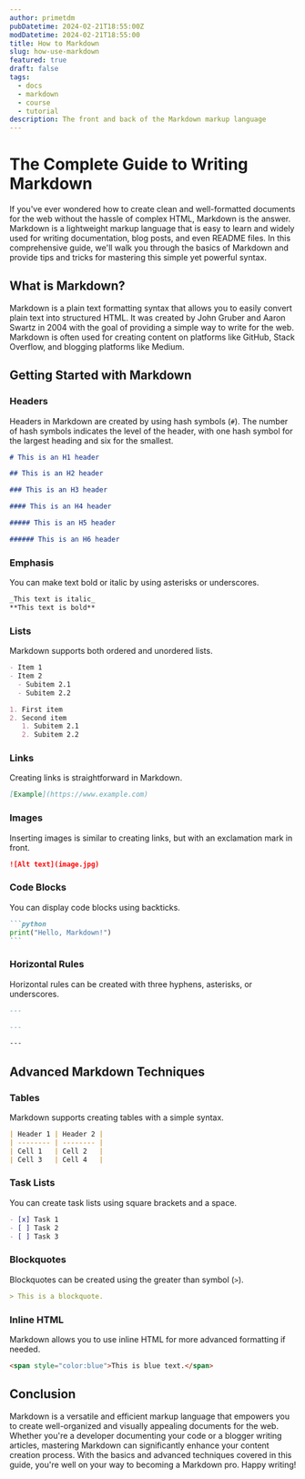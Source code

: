 ```yaml
---
author: primetdm
pubDatetime: 2024-02-21T18:55:00Z
modDatetime: 2024-02-21T18:55:00
title: How to Markdown
slug: how-use-markdown
featured: true
draft: false
tags:
  - docs
  - markdown
  - course
  - tutorial
description: The front and back of the Markdown markup language
---
```


# The Complete Guide to Writing Markdown

If you've ever wondered how to create clean and well-formatted documents for the web without the hassle of complex HTML, Markdown is the answer. Markdown is a lightweight markup language that is easy to learn and widely used for writing documentation, blog posts, and even README files. In this comprehensive guide, we'll walk you through the basics of Markdown and provide tips and tricks for mastering this simple yet powerful syntax.

## What is Markdown?

Markdown is a plain text formatting syntax that allows you to easily convert plain text into structured HTML. It was created by John Gruber and Aaron Swartz in 2004 with the goal of providing a simple way to write for the web. Markdown is often used for creating content on platforms like GitHub, Stack Overflow, and blogging platforms like Medium.

## Getting Started with Markdown

### Headers

Headers in Markdown are created by using hash symbols (`#`). The number of hash symbols indicates the level of the header, with one hash symbol for the largest heading and six for the smallest.

```markdown
# This is an H1 header

## This is an H2 header

### This is an H3 header

#### This is an H4 header

##### This is an H5 header

###### This is an H6 header
```

### Emphasis

You can make text bold or italic by using asterisks or underscores.

```markdown
_This text is italic_
**This text is bold**
```

### Lists

Markdown supports both ordered and unordered lists.

```markdown
- Item 1
- Item 2
  - Subitem 2.1
  - Subitem 2.2

1. First item
2. Second item
   1. Subitem 2.1
   2. Subitem 2.2
```

### Links

Creating links is straightforward in Markdown.

```markdown
[Example](https://www.example.com)
```

### Images

Inserting images is similar to creating links, but with an exclamation mark in front.

```markdown
![Alt text](image.jpg)
```

### Code Blocks

You can display code blocks using backticks.

````markdown
```python
print("Hello, Markdown!")
```
````

### Horizontal Rules

Horizontal rules can be created with three hyphens, asterisks, or underscores.

```markdown
---

---

---
```

## Advanced Markdown Techniques

### Tables

Markdown supports creating tables with a simple syntax.

```markdown
| Header 1 | Header 2 |
| -------- | -------- |
| Cell 1   | Cell 2   |
| Cell 3   | Cell 4   |
```

### Task Lists

You can create task lists using square brackets and a space.

```markdown
- [x] Task 1
- [ ] Task 2
- [ ] Task 3
```

### Blockquotes

Blockquotes can be created using the greater than symbol (`>`).

```markdown
> This is a blockquote.
```

### Inline HTML

Markdown allows you to use inline HTML for more advanced formatting if needed.

```markdown
<span style="color:blue">This is blue text.</span>
```

## Conclusion

Markdown is a versatile and efficient markup language that empowers you to create well-organized and visually appealing documents for the web. Whether you're a developer documenting your code or a blogger writing articles, mastering Markdown can significantly enhance your content creation process. With the basics and advanced techniques covered in this guide, you're well on your way to becoming a Markdown pro. Happy writing!
